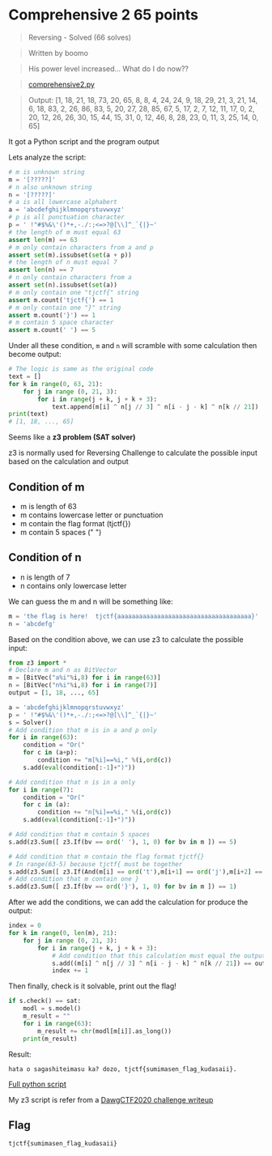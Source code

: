 # Comprehensive 2 65 points 
>Reversing - Solved (66 solves)

>Written by boomo

>His power level increased... What do I do now??

>[comprehensive2.py](comprehensive2.py)

>Output: [1, 18, 21, 18, 73, 20, 65, 8, 8, 4, 24, 24, 9, 18, 29, 21, 3, 21, 14, 6, 18, 83, 2, 26, 86, 83, 5, 20, 27, 28, 85, 67, 5, 17, 2, 7, 12, 11, 17, 0, 2, 20, 12, 26, 26, 30, 15, 44, 15, 31, 0, 12, 46, 8, 28, 23, 0, 11, 3, 25, 14, 0, 65]

It got a Python script and the program output

Lets analyze the script:
```py
# m is unknown string
m = '[?????]'
# n also unknown string
n = '[?????]'
# a is all lowercase alphabert
a = 'abcdefghijklmnopqrstuvwxyz'
# p is all punctuation character
p = ' !"#$%&\'()*+,-./:;<=>?@[\\]^_`{|}~'
# the length of m must equal 63
assert len(m) == 63 
# m only contain characters from a and p
assert set(m).issubset(set(a + p))
# the length of n must equal 7
assert len(n) == 7 
# n only contain characters from a
assert set(n).issubset(set(a))
# m only contain one "tjctf{" string
assert m.count('tjctf{') == 1 
# m only contain one "}" string
assert m.count('}') == 1 
# m contain 5 space character
assert m.count(' ') == 5
```

Under all these condition, `m` and `n` will scramble with some calculation then become output:
```py
# The logic is same as the original code
text = []
for k in range(0, 63, 21):
	for j in range (0, 21, 3):
		for i in range(j + k, j + k + 3):
			text.append(m[i] ^ n[j // 3] ^ n[i - j - k] ^ n[k // 21])
print(text)
# [1, 18, ..., 65]
```

Seems like a **z3 problem (SAT solver)**

z3 is normally used for Reversing Challenge to calculate the possible input based on the calculation and output 

## Condition of m
- m is length of 63
- m contains lowercase letter or punctuation
- m contain the flag format (tjctf{}) 
- m contain 5 spaces (" ")

## Condition of n
- n is length of 7
- n contains only lowercase letter

We can guess the m and n will be something like:
```py
m = 'the flag is here!  tjctf{aaaaaaaaaaaaaaaaaaaaaaaaaaaaaaaaaaaaa}'
n = 'abcdefg'
```

Based on the condition above, we can use z3 to calculate the possible input:
```py
from z3 import *
# Declare m and n as BitVector
m = [BitVec("a%i"%i,8) for i in range(63)]
n = [BitVec("n%i"%i,8) for i in range(7)]
output = [1, 18, ..., 65]

a = 'abcdefghijklmnopqrstuvwxyz'
p = ' !"#$%&\'()*+,-./:;<=>?@[\\]^_`{|}~'
s = Solver()
# Add condition that m is in a and p only
for i in range(63):
	condition = "Or("
	for c in (a+p):
		condition += "m[%i]==%i," %(i,ord(c)) 
	s.add(eval(condition[:-1]+")"))

# Add condition that n is in a only
for i in range(7):
	condition = "Or("
	for c in (a):
		condition += "n[%i]==%i," %(i,ord(c)) 
	s.add(eval(condition[:-1]+")"))

# Add condition that m contain 5 spaces
s.add(z3.Sum([ z3.If(bv == ord(' '), 1, 0) for bv in m ]) == 5)

# Add condition that m contain the flag format tjctf{}
# In range(63-5) because tjctf{ must be together
s.add(z3.Sum([ z3.If(And(m[i] == ord('t'),m[i+1] == ord('j'),m[i+2] == ord('c'),m[i+3] == ord('t'),m[i+4] == ord('f')), 1, 0) for i in range(63-5)]) == 1)
# Add condition that m contain one }
s.add(z3.Sum([ z3.If(bv == ord('}'), 1, 0) for bv in m ]) == 1)
```
After we add the conditions, we can add the calculation for produce the output:
```py
index = 0
for k in range(0, len(m), 21):
	for j in range (0, 21, 3):
		for i in range(j + k, j + k + 3):
			# Add condition that this calculation must equal the output
			s.add((m[i] ^ n[j // 3] ^ n[i - j - k] ^ n[k // 21]) == output[index])
			index += 1
```
Then finally, check is it solvable, print out the flag!
```py
if s.check() == sat:
	modl = s.model()
	m_result = ""
	for i in range(63):
		m_result += chr(modl[m[i]].as_long())
	print(m_result)
```
Result:
```
hata o sagashiteimasu ka? dozo, tjctf{sumimasen_flag_kudasaii}.
```

[Full python script](solve.py)

My z3 script is refer from a [DawgCTF2020 challenge writeup](https://github.com/toomanybananas/dawgctf-2020-writeups/tree/master/reversing/potentially-eazzzy)

## Flag
```
tjctf{sumimasen_flag_kudasaii}
```